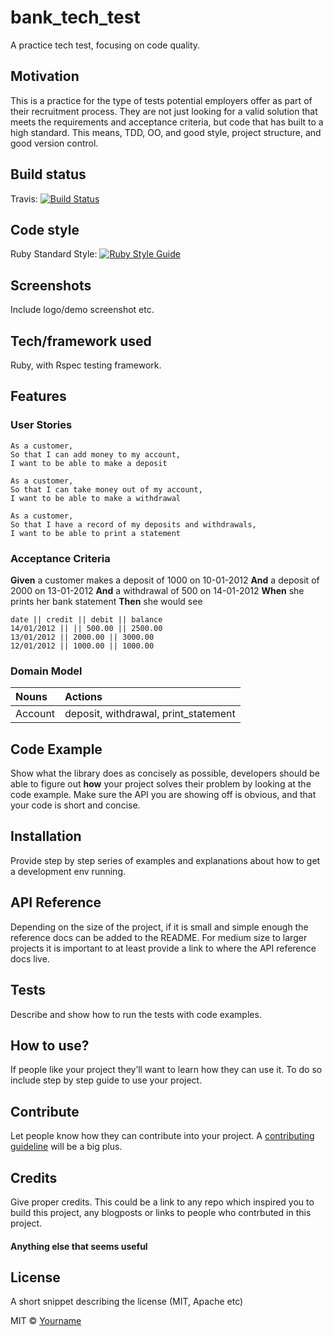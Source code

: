 # bank_tech_test
A practice tech test, focusing on code quality.

## Motivation
This is a practice for the type of tests potential employers offer as part of their recruitment process. They are not just looking for a valid solution that meets the requirements and acceptance criteria, but code that has built to a high standard. This means, TDD, OO, and good style, project structure, and good version control.

## Build status

Travis: [![Build Status](https://travis-ci.com/chriswhitehouse/bank_tech_test.svg?branch=main)](https://travis-ci.com/chriswhitehouse/bank_tech_test)

## Code style

Ruby Standard Style: [![Ruby Style Guide](https://img.shields.io/badge/code_style-standard-brightgreen.svg)](https://github.com/testdouble/standard)

## Screenshots
Include logo/demo screenshot etc.

## Tech/framework used
Ruby, with Rspec testing framework.

## Features
### User Stories

```
As a customer,
So that I can add money to my account,
I want to be able to make a deposit
```
```
As a customer,
So that I can take money out of my account,
I want to be able to make a withdrawal
```
```
As a customer,
So that I have a record of my deposits and withdrawals,
I want to be able to print a statement
```

### Acceptance Criteria

**Given** a customer makes a deposit of 1000 on 10-01-2012
**And** a deposit of 2000 on 13-01-2012
**And** a withdrawal of 500 on 14-01-2012
**When** she prints her bank statement
**Then** she would see

```
date || credit || debit || balance
14/01/2012 || || 500.00 || 2500.00
13/01/2012 || 2000.00 || 3000.00
12/01/2012 || 1000.00 || 1000.00
```

### Domain Model
| Nouns     | Actions     |
| :------------- | :------------- |
| Account     | deposit, withdrawal, print_statement       |


## Code Example
Show what the library does as concisely as possible, developers should be able to figure out **how** your project solves their problem by looking at the code example. Make sure the API you are showing off is obvious, and that your code is short and concise.

## Installation
Provide step by step series of examples and explanations about how to get a development env running.

## API Reference

Depending on the size of the project, if it is small and simple enough the reference docs can be added to the README. For medium size to larger projects it is important to at least provide a link to where the API reference docs live.

## Tests
Describe and show how to run the tests with code examples.

## How to use?
If people like your project they’ll want to learn how they can use it. To do so include step by step guide to use your project.

## Contribute

Let people know how they can contribute into your project. A [contributing guideline](https://github.com/zulip/zulip-electron/blob/master/CONTRIBUTING.md) will be a big plus.

## Credits
Give proper credits. This could be a link to any repo which inspired you to build this project, any blogposts or links to people who contrbuted in this project.

#### Anything else that seems useful

## License
A short snippet describing the license (MIT, Apache etc)

MIT © [Yourname]()
